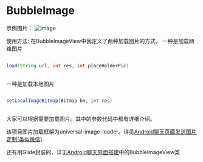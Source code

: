 # BubbleImage
示例图片：
![image](https://github.com/Maxi-Mao/BubbleImage/blob/master/BubbleImg/img1.png)

使用方法:
在BubbleImageView中我定义了两种加载图片的方式，
一种是加载网络图片
```java  
   
load(String url, int res, int placeHolderPic)
   
```
一种是加载本地图片

```java  
   
setLocalImageBitmap(Bitmap bm, int res)
   
```

大家可以根据需要加载图片。其中的参数代码中都有详细介绍。 

该项目图片加载框架为universal-image-loader。详见[Android聊天页面发送图片定制(类似微信)](http://blog.csdn.net/omrapollo/article/details/51093766)

还有用Glide封装的，详见[Android聊天界面搭建](http://blog.csdn.net/omrapollo/article/details/52691320)中的BubbleImageView类
